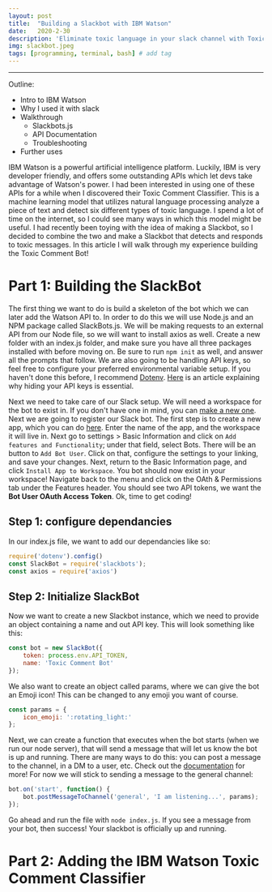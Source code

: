```yaml
---
layout: post
title:  "Building a Slackbot with IBM Watson"
date:   2020-2-30
description: 'Eliminate toxic language in your slack channel with Toxic Comment Bot'
img: slackbot.jpeg
tags: [programming, terminal, bash] # add tag
---
```

---

Outline:

- Intro to IBM Watson
- Why I used it with slack
- Walkthrough
  - Slackbots.js
  - API Documentation
  - Troubleshooting
- Further uses

IBM Watson is a powerful artificial intelligence platform. Luckily, IBM is very developer friendly, and offers some outstanding APIs which let devs take advantage of Watson's power. I had been interested in using one of these APIs for a while when I discovered their Toxic Comment Classifier. This is a machine learning model that utilizes natural language processing analyze a piece of text and detect six different types of toxic language. I spend a lot of time on the internet, so I could see many ways in which this model might be useful. I had recently been toying with the idea of making a Slackbot, so I decided to combine the two and make a Slackbot that detects and responds to toxic messages. In this article I will walk through my experience building the Toxic Comment Bot!

# Part 1: Building the SlackBot

The first thing we want to do is build a skeleton of the bot which we can later add the Watson API to. In order to do this we will use Node.js and an NPM package called SlackBots.js. We will be making requests to an external API from our Node file, so we will want to install axios as well. Create a new folder with an index.js folder, and make sure you have all three packages installed with before moving on. Be sure to run `npm init` as well, and answer all the prompts that follow. We are also going to be handling API keys, so feel free to configure your preferred environmental variable setup. If you haven't done this before, I recommend [Dotenv](link). [Here](link) is an article explaining why hiding your API keys is essential.

Next we need to take care of our Slack setup. We will need a workspace for the bot to exist in. If you don't have one in mind, you can [make a new one](https://slack.com/help/articles/206845317-Create-a-Slack-workspace). Next we are going to register our Slack bot. The first step is to create a new app, which you can do [here](https://api.slack.com/apps?new_app=1). Enter the name of the app, and the workspace it will live in. Next go to settings > Basic Information and click on `Add features and Functionality`; under that field, select Bots. There will be an button to `Add Bot User`. Click on that, configure the settings to your linking, and save your changes. Next, return to the Basic Information page, and click `Install App to Workspace`. You bot should now exist in your workspace! Navigate back to the menu and click on the OAth & Permissions tab under the Features header. You should see two API tokens, we want the **Bot User OAuth Access Token**. Ok, time to get coding!

## Step 1: configure dependancies

In our index.js file, we want to add our dependancies like so:

```js
require('dotenv').config()
const SlackBot = require('slackbots');
const axios = require('axios')
```

## Step 2: Initialize SlackBot

Now we want to create a new Slackbot instance, which we need to provide an object containing a name and out API key. This will look something like this:

```js
const bot = new SlackBot({
    token: process.env.API_TOKEN,
    name: 'Toxic Comment Bot'
});
```

We also want to create an object called params, where we can give the bot an Emoji icon! This can be changed to any emoji you want of course.

```js
const params = {
    icon_emoji: ':rotating_light:'
};
```

Next, we can create a function that executes when the bot starts (when we run our node server), that will send a message that will let us know the bot is up and running. There are many ways to do this: you can post a message to the channel, in a DM to a user, etc. Check out the [documentation](link) for more! For now we will stick to sending a message to the general channel:

```js
bot.on('start', function() {
    bot.postMessageToChannel('general', 'I am listening...', params);
});
```

Go ahead and run the file with `node index.js`. If you see a message from your bot, then success! Your slackbot is officially up and running.

# Part 2: Adding the IBM Watson Toxic Comment Classifier

